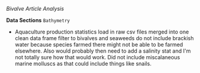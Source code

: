 *Bivalve Article Analysis*

**Data Sections**
`Bathymetry`


- Aquaculture production statistics
load in raw csv files
merged into one clean data frame
filter to bivalves and seaweeds do not include brackish water because species farmed there might not be able to be farmed elsewhere. Also would probably then need to add a salinity stat and I'm not totally sure how that would work.
Did not include miscalaneous marine molluscs as that could include things like snails.